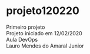 # projeto120220
Primeiro projeto 
<br>
Projeto iniciado em 12/02/2020
<br>
Aula DevOps
<br>
Lauro Mendes do Amaral Junior
